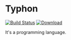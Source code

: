 # Typhon

[![Build Status](https://travis-ci.org/iconmaster5326/Typhon.svg?branch=master)](https://travis-ci.org/iconmaster5326/Typhon)
[ ![Download](https://api.bintray.com/packages/iconmaster5326/maven/typhon/images/download.svg) ](https://bintray.com/iconmaster5326/maven/typhon/_latestVersion)

It's a programming language.
